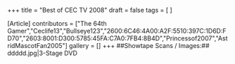 +++
title = "Best of CEC TV 2008"
draft = false
tags = [ ]

[Article]
contributors = ["The 64th Gamer","Ceclife13","Bullseye123","2600:6C46:4A00:A2F:5510:397C:1D6D:FD70","2603:8001:D300:5785:45FA:C7A0:7FB4:8B4D","Princessof2007","AstridMascotFan2005"]
gallery = []
+++
##Showtape Scans / Images:##
<gallery>
ddddd.jpg|3-Stage DVD
</gallery>
